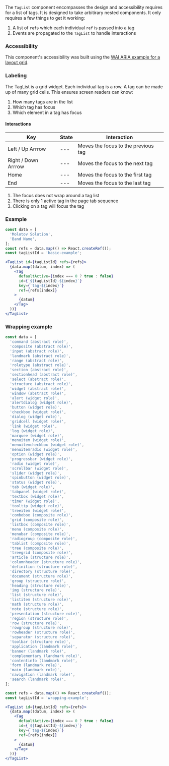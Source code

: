 The `TagList` component encompasses the design and accessibility requires for a list of tags.
It is designed to take arbitirary nested components.
It only requires a few things to get it working:

1. A list of `ref`s which each individual `ref` is passed into a tag
1. Events are propagated to the `TagList` to handle interactions

### Accessibility

This component's accessibility was built using the [WAI ARIA example for a layout grid](https://www.w3.org/TR/wai-aria-practices-1.1/examples/grid/LayoutGrids.html#ex2_label).

### Labeling

The TagList is a grid widget.
Each individual tag is a row.
A tag can be made up of many grid cells.
This ensures screen readers can know:

1. How many tags are in the list
1. Which tag has focus
1. Which element in a tag has focus

#### Interactions

| Key | State | Interaction |
| --- | --- | --- |
| Left / Up Arrrow | --- | Moves the focus to the previous tag |
| Right / Down Arrrow | --- | Moves the focus to the next tag |
| Home | --- | Moves the focus to the first tag |
| End | --- | Moves the focus to the last tag |

1. The focus does not wrap around a tag list
1. There is only 1 active tag in the page tab sequence
1. Clicking on a tag will focus the tag

### Example

```jsx
const data = [
  'Molotov Solution',
  'Band Name',
];
const refs = data.map(() => React.createRef());
const tagListId = 'basic-example';

<TagList id={tagListId} refs={refs}>
  {data.map((datum, index) => (
    <Tag
      defaultActive={index === 0 ? true : false}
      id={`${tagListId}-${index}`}
      key={`tag-${index}`}
      ref={refs[index]}
    >
      {datum}
    </Tag>
  ))}
</TagList>
```

### Wrapping example

```jsx
const data = [
  'command (abstract role)',
  'composite (abstract role)',
  'input (abstract role)',
  'landmark (abstract role)',
  'range (abstract role)',
  'roletype (abstract role)',
  'section (abstract role)',
  'sectionhead (abstract role)',
  'select (abstract role)',
  'structure (abstract role)',
  'widget (abstract role)',
  'window (abstract role)',
  'alert (widget role)',
  'alertdialog (widget role)',
  'button (widget role)',
  'checkbox (widget role)',
  'dialog (widget role)',
  'gridcell (widget role)',
  'link (widget role)',
  'log (widget role)',
  'marquee (widget role)',
  'menuitem (widget role)',
  'menuitemcheckbox (widget role)',
  'menuitemradio (widget role)',
  'option (widget role)',
  'progressbar (widget role)',
  'radio (widget role)',
  'scrollbar (widget role)',
  'slider (widget role)',
  'spinbutton (widget role)',
  'status (widget role)',
  'tab (widget role)',
  'tabpanel (widget role)',
  'textbox (widget role)',
  'timer (widget role)',
  'tooltip (widget role)',
  'treeitem (widget role)',
  'combobox (composite role)',
  'grid (composite role)',
  'listbox (composite role)',
  'menu (composite role)',
  'menubar (composite role)',
  'radiogroup (composite role)',
  'tablist (composite role)',
  'tree (composite role)',
  'treegrid (composite role)',
  'article (structure role)',
  'columnheader (structure role)',
  'definition (structure role)',
  'directory (structure role)',
  'document (structure role)',
  'group (structure role)',
  'heading (structure role)',
  'img (structure role)',
  'list (structure role)',
  'listitem (structure role)',
  'math (structure role)',
  'note (structure role)',
  'presentation (structure role)',
  'region (structure role)',
  'row (structure role)',
  'rowgroup (structure role)',
  'rowheader (structure role)',
  'separator (structure role)',
  'toolbar (structure role)',
  'application (landmark role)',
  'banner (landmark role)',
  'complementary (landmark role)',
  'contentinfo (landmark role)',
  'form (landmark role)',
  'main (landmark role)',
  'navigation (landmark role)',
  'search (landmark role)',
];

const refs = data.map(() => React.createRef());
const tagListId = 'wrapping-example';

<TagList id={tagListId} refs={refs}>
  {data.map((datum, index) => (
    <Tag
      defaultActive={index === 0 ? true : false}
      id={`${tagListId}-${index}`}
      key={`tag-${index}`}
      ref={refs[index]}
    >
      {datum}
    </Tag>
  ))}
</TagList>
```
